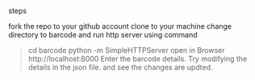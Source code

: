 steps

fork the repo to your github account 
clone to your machine
change directory to barcode and
run http server using command
> cd barcode
> python -m SimpleHTTPServer
open in Browser
> http://localhost:8000
Enter the barcode details.
Try modifying the details in the json file.
and see the changes are updted.
